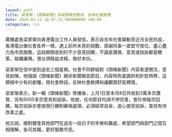 ```yaml
---
layout: post
title: 梁家榮：《頭條新聞》非新聞報告節目　反映社會脈搏
date: 2020-03-12 16:07:15.000000000 +08:00
categories: rss
---
```


廣播處長梁家榮向香港電台工作人員發信，表示自去年社會躁動至近月全民抗疫，香港電台像社會各界一樣，遇上前所未見的挑戰，感謝同事一直堅守崗位，盡心盡力為市民服務，這段期間收到的不少意見回饋，不論是讚賞、意見或投訴都是鞭策，砥礪廉隅，港台須精益求精，做好本份。

梁家榮在信中提到過去三個星期，社會不同群組對《頭條新聞》内容表達關注，意見紛陳。他強調《頭條新聞》絕非新聞報告節目，内容特色是諷刺和針貶時弊，這類城中少有的劇種，借社會熱話，反映社會脈搏和讓觀眾舒氣釋懷。

梁家榮表示，新一輯《頭條新聞》啓播後，上月1日至本月8日共收到3萬多宗讚賞，另有6000多宗意見和投訴。他說，任何節目均須不停完善，會珍視每宗回饋，每宗投訴亦會按現行機制審視處理，必須經常自省，虛心接受投訴，查找有待改善之處。

他又說，絕對體會其他部門在過去一段日子的辛勞和難處，希望部門與部門之間互相理解，各司其職，更好服務市民。
